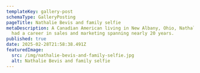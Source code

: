 ```yaml
---
templateKey: gallery-post
schemaType: GalleryPosting
pageTitle: Nathalie Bevis and family selfie
metaDescription: A Canadian American living in New Albany, Ohio, Nathalie Bevis
  had a career in sales and marketing spanning nearly 20 years.
published: true
date: 2025-02-28T21:58:38.491Z
featuredImage:
  src: /img/nathalie-bevis-and-family-selfie.jpg
  alt: Nathalie Bevis and family selfie
---
```


